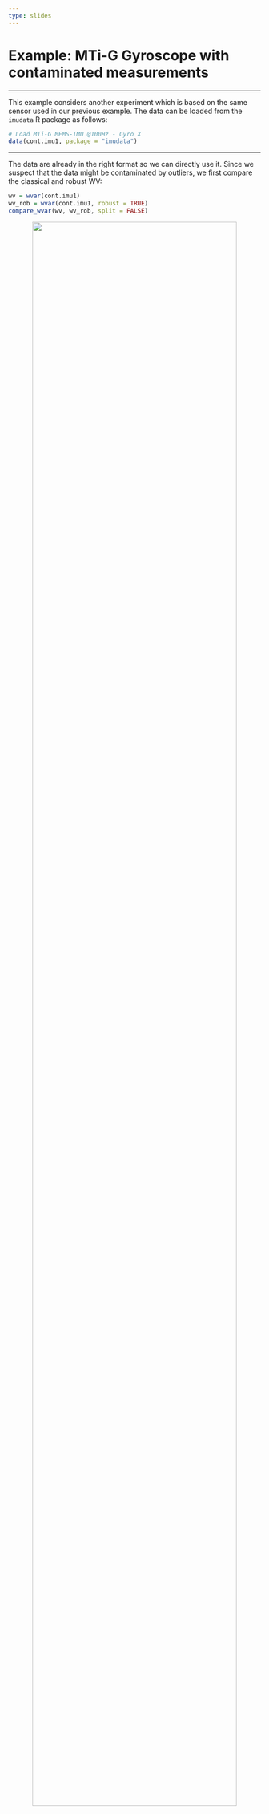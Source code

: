 ```yaml
---
type: slides
---
```


# Example: MTi-G Gyroscope with contaminated measurements
---

This example considers another experiment which is based on the same sensor used in our previous example. The data can be loaded from the `imudata` R package as follows:

```r
# Load MTi-G MEMS-IMU @100Hz - Gyro X
data(cont.imu1, package = "imudata")
```

---

The data are already in the right format so we can directly use it. Since we suspect that the data might be contaminated by outliers, we first compare the classical and robust WV:

```r
wv = wvar(cont.imu1)
wv_rob = wvar(cont.imu1, robust = TRUE)
compare_wvar(wv, wv_rob, split = FALSE) 
```

<div style="text-align:center"><img src="gmwm31-1.png" alt=" " width="90%"></div>

---

The difference is clearly significant between the two estimators. Therefore, we will use the robust estimator for this example. Since we consider the model `3*AR1()` as the "best" model for our previous dataset taken from the same sensor, we use this model as our initial guess:

```r
mod1 = gmwm(3*AR1(), cont.imu1, robust = TRUE)
plot(mod1)
```

<div style="text-align:center"><img src="gmwm32-1.png" alt=" " width="90%"></div>

---

```r
summary(mod1, inference = TRUE)
```

```out
## Model Information: 
##           Estimates        CI Low      CI High           SE
## AR1    9.582837e-01  9.582815e-01 9.582858e-01 1.311196e-06
## SIGMA2 5.476432e-10 -1.820779e-09 2.916066e-09 1.439899e-09
## AR1    9.957771e-01  9.947880e-01 9.967662e-01 6.013472e-04
## SIGMA2 8.927788e-10  5.624869e-10 1.223071e-09 2.008032e-10
## AR1    1.385728e-01  1.384621e-01 1.386834e-01 6.726680e-05
## SIGMA2 2.200131e-05  2.194129e-05 2.206133e-05 3.648910e-08
## 
## * The initial values of the parameters used in the minimization of the GMWM objective function 
##   were generated by the program underneath seed: 1337. 
## 
## Objective Function: 4.4208
## 
## Asymptotic Goodness of Fit: 
## Test Statistic: 248 on 12 degrees of freedom
## The resulting p-value is: 0
```

---

The result seems to suggest that one of the `AR1()` process is not necessary. Therefore, we consider the model `2*AR1()` instead:

```r
mod2 = gmwm(2*AR1(), cont.imu1, robust = TRUE)
plot(mod2)
```

<div style="text-align:center"><img src="gmwm33-1.png" alt=" " width="90%"></div>

---

```r
summary(mod2, inference = TRUE)
```

```out
## Model Information: 
##           Estimates       CI Low      CI High           SE
## AR1    9.946183e-01 9.936590e-01 9.955776e-01 5.832107e-04
## SIGMA2 1.214890e-09 9.110021e-10 1.518779e-09 1.847509e-10
## AR1    1.382817e-01 1.359113e-01 1.406522e-01 1.441111e-03
## SIGMA2 2.199745e-05 2.193756e-05 2.205733e-05 3.640719e-08
## 
## * The initial values of the parameters used in the minimization of the GMWM objective function 
##   were generated by the program underneath seed: 1337. 
## 
## Objective Function: 4.5557
## 
## Asymptotic Goodness of Fit: 
## Test Statistic: 280.94 on 14 degrees of freedom
## The resulting p-value is: 0
```

---

This model appears to provide a reasonable fit. It is interesting to compare the result with the non-robust estimator:

```r
mod3 = gmwm(2*AR1(), cont.imu1)
plot(mod3)
```

<div style="text-align:center"><img src="gmwm34-1.png" alt=" " width="90%"></div>

---

```r
summary(mod3, inference = TRUE)
```

```out
## Model Information: 
##           Estimates       CI Low      CI High           SE
## AR1    9.939795e-01 9.927429e-01 9.952161e-01 7.518070e-04
## SIGMA2 1.176002e-09 8.283696e-10 1.523635e-09 2.113456e-10
## AR1    1.607737e-02 1.388108e-02 1.827366e-02 1.335249e-03
## SIGMA2 3.154224e-05 3.146745e-05 3.161703e-05 4.546956e-08
## 
## * The initial values of the parameters used in the minimization of the GMWM objective function 
##   were generated by the program underneath seed: 1337. 
## 
## Objective Function: 4.2688
## 
## Asymptotic Goodness of Fit: 
## Test Statistic: 175.86 on 14 degrees of freedom
## The resulting p-value is: 0
```

The result is clearly different and indicates that a robust approach is likely to be beneficial.

---